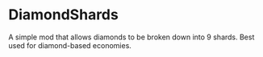 # DiamondShards
A simple mod that allows diamonds to be broken down into 9 shards. Best used for diamond-based economies.
